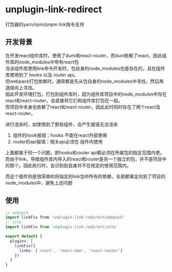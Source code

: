 # unplugin-link-redirect
打包器的yarn/npm/pnpm link指令支持

## 开发背景
在开发react组件库时，使用了dumi和react-router，而duni依赖了react，因此组件库的node_modules中带有react包</br>
当该组件库使用link命令开发时，包自身的node_modules也是存在的，且在组件库使用到了 hooks 以及 router api。</br>
但webpack打包依赖时，通常都是先从包自身的node_modules中寻找，然后再逐级向上寻找。</br>
因此开发环境打包，打包到组件库时，因为组件库项目中的node_modules中存在react和react-router，会直接将它们和组件库打包在一起。</br>
而项目中本身也依赖了react和react-router，因此此时同时存在了两个react及react-router。</br>

进行渲染时，如使用到了那些组件，会产生报错无法渲染
1. 组件的hook报错：hooks 不能在react外部使用
2. router的api报错：相关api必须在 <Router> 组件内使用</br>

上面都属于同一个问题，即hooks和router api都必须在所属包的指定范围内使。而由于link，导致组件库内导入的react和router是另一个独立的包，并不是项目中的那个。因此执行时，会识别到自身并不在规定的使用范围内。</br>

而这个插件则是很简单的将指定的link包中所有的依赖，全部都重定向到了项目的node_modules中，避免上述问题

## 使用
``` typescript
// webpack
import linkFix from 'unplugin-link-redirect/webpack'
// vite
import linkFix from 'unplugin-link-redirect/vite'

export default {
  plugins: [
    linkFix({
      links: ['react', 'react-dom', 'react-router']
    })
  ]
}
```
